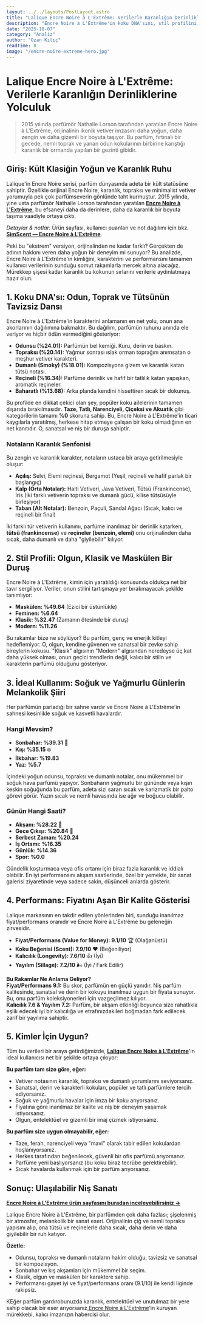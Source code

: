 ```yaml
---
layout: ../../layouts/PostLayout.astro
title: "Lalique Encre Noire à L'Extrême: Verilerle Karanlığın Derinliklerine Yolculuk"
description: "Encre Noire à L'Extrême'in koku DNA'sını, stil profilini, ideal kullanımını ve performansını kullanıcı verileriyle analiz eden kapsamlı inceleme."
date: "2025-10-07"
category: "Analiz"
author: "Ozan Kılıç"
readTime: 8
image: "/encre-noire-extreme-hero.jpg"
---
```


# Lalique Encre Noire à L'Extrême: Verilerle Karanlığın Derinliklerine Yolculuk

> 2015 yılında parfümör Nathalie Lorson tarafından yaratılan Encre Noire à L'Extrême, orijinalinin ikonik vetiver imzasını daha yoğun, daha zengin ve daha gizemli bir boyuta taşıyor. Bu parfüm, fırtınalı bir gecede, nemli toprak ve yanan odun kokularının birbirine karıştığı karanlık bir ormanda yapılan bir gezinti gibidir.

## Giriş: Kült Klasiğin Yoğun ve Karanlık Ruhu

Lalique'in Encre Noire serisi, parfüm dünyasında adeta bir kült statüsüne sahiptir. Özellikle orijinal Encre Noire, karanlık, topraksı ve minimalist vetiver yorumuyla pek çok parfümseverin gönlünde taht kurmuştur. 2015 yılında, yine usta parfümör Nathalie Lorson tarafından yaratılan **[Encre Noire à L'Extrême](https://www.simscent.com/p/lalique/encre-noire-lextrme)**, bu efsaneyi daha da derinlere, daha da karanlık bir boyuta taşıma vaadiyle ortaya çıktı.

*Detaylar & notlar:* Ürün sayfası, kullanıcı puanları ve not dağılımı için bkz. **[SimScent — Encre Noire à L'Extrême](https://www.simscent.com/p/lalique/encre-noire-lextrme)**.

Peki bu "ekstrem" versiyon, orijinalinden ne kadar farklı? Gerçekten de adının hakkını veren daha yoğun bir deneyim mi sunuyor? Bu analizde, Encre Noire à L'Extrême'in kimliğini, karakterini ve performansını tamamen kullanıcı verilerinin sunduğu somut rakamlarla mercek altına alacağız. Mürekkep şişesi kadar karanlık bu kokunun sırlarını verilerle aydınlatmaya hazır olun.

## 1. Koku DNA'sı: Odun, Toprak ve Tütsünün Tavizsiz Dansı

Encre Noire à L'Extrême'in karakterini anlamanın en net yolu, onun ana akorlarının dağılımına bakmaktır. Bu dağılım, parfümün ruhunu anında ele veriyor ve hiçbir ödün vermediğini gösteriyor:

- **Odunsu (%24.01):** Parfümün bel kemiği. Kuru, derin ve baskın.
- **Topraksı (%20.14):** Yağmur sonrası ıslak orman toprağını anımsatan o meşhur vetiver karakteri.
- **Dumanlı (Smoky) (%18.01):** Kompozisyona gizem ve karanlık katan tütsü notası.
- **Reçineli (%16.34):** Parfüme derinlik ve hafif bir tatlılık katan yapışkan, aromatik reçineler.
- **Baharatlı (%13.68):** Arka planda kendini hissettiren sıcak bir dokunuş.

Bu profilde en dikkat çekici olan şey, popüler koku ailelerinin tamamen dışarıda bırakılmasıdır. **Taze, Tatlı, Narenciyeli, Çiçeksi ve Akuatik** gibi kategorilerin tamamı **%0** skoruna sahip. Bu, Encre Noire à L'Extrême'in ticari kaygılarla yaratılmış, herkese hitap etmeye çalışan bir koku olmadığının en net kanıtıdır. O, sanatsal ve niş bir duruşa sahiptir.

### Notaların Karanlık Senfonisi

Bu zengin ve karanlık karakter, notaların ustaca bir araya getirilmesiyle oluşur:

- **Açılış:** Selvi, Elemi reçinesi, Bergamot (Yeşil, reçineli ve hafif parlak bir başlangıç)
- **Kalp (Orta Notalar):** Haiti Vetiveri, Java Vetiveri, Tütsü (Frankincense), İris (İki farklı vetiverin topraksı ve dumanlı gücü, kilise tütsüsüyle birleşiyor)
- **Taban (Alt Notalar):** Benzoin, Paçuli, Sandal Ağacı (Sıcak, kalıcı ve reçineli bir final)

İki farklı tür vetiverin kullanımı, parfüme inanılmaz bir derinlik katarken, **tütsü (frankincense)** ve **reçineler (benzoin, elemi)** onu orijinalinden daha sıcak, daha dumanlı ve daha "giyilebilir" kılıyor.

## 2. Stil Profili: Olgun, Klasik ve Maskülen Bir Duruş

Encre Noire à L'Extrême, kimin için yaratıldığı konusunda oldukça net bir tavır sergiliyor. Veriler, onun stilini tartışmaya yer bırakmayacak şekilde tanımlıyor:

- **Maskülen: %49.64** (Ezici bir üstünlükle)
- **Feminen: %6.64**
- **Klasik: %32.47** (Zamanın ötesinde bir duruş)
- **Modern: %11.26**

Bu rakamlar bize ne söylüyor? Bu parfüm, genç ve enerjik kitleyi hedeflemiyor. O, olgun, kendine güvenen ve sanatsal bir zevke sahip bireylerin kokusu. "Klasik" algısının "Modern" algısından neredeyse üç kat daha yüksek olması, onun geçici trendlerin değil, kalıcı bir stilin ve karakterin parfümü olduğunu gösteriyor.

## 3. İdeal Kullanım: Soğuk ve Yağmurlu Günlerin Melankolik Şiiri

Her parfümün parladığı bir sahne vardır ve Encre Noire à L'Extrême'in sahnesi kesinlikle soğuk ve kasvetli havalardır.

### Hangi Mevsim?

- **Sonbahar: %39.31** 🍂
- **Kış: %35.15** ❄️
- **İlkbahar: %19.83**
- **Yaz: %5.7**

İçindeki yoğun odunsu, topraksı ve dumanlı notalar, onu mükemmel bir soğuk hava parfümü yapıyor. Sonbaharın yağmurlu bir gününde veya kışın keskin soğuğunda bu parfüm, adeta sizi saran sıcak ve karizmatik bir palto görevi görür. Yazın sıcak ve nemli havasında ise ağır ve boğucu olabilir.

### Günün Hangi Saati?

- **Akşam: %28.22** 🌙
- **Gece Çıkışı: %20.84** 🌃
- **Serbest Zaman: %20.24**
- **İş Ortamı: %16.35**
- **Günlük: %14.36**
- **Spor: %0.0**

Gündelik koşturmaca veya ofis ortamı için biraz fazla karanlık ve iddialı olabilir. En iyi performansını akşam saatlerinde, özel bir yemekte, bir sanat galerisi ziyaretinde veya sadece sakin, düşünceli anlarda gösterir.

## 4. Performans: Fiyatını Aşan Bir Kalite Gösterisi

Lalique markasının en takdir edilen yönlerinden biri, sunduğu inanılmaz fiyat/performans oranıdır ve Encre Noire à L'Extrême bu geleneğin zirvesidir.

- **Fiyat/Performans (Value for Money): 9.1/10** 🏆 (Olağanüstü)
- **Koku Beğenisi (Scent): 7.9/10** ❤️ (Beğeniliyor)
- **Kalıcılık (Longevity): 7.6/10** 👍 (İyi)
- **Yayılım (Sillage): 7.2/10** 🌬️ (İyi / Fark Edilir)

**Bu Rakamlar Ne Anlama Geliyor?**  
**Fiyat/Performans 9.1:** Bu skor, parfümün en güçlü yanıdır. Niş parfüm kalitesinde, sanatsal ve derin bir kokuyu inanılmaz uygun bir fiyata sunuyor. Bu, onu parfüm koleksiyonerleri için vazgeçilmez kılıyor.  
**Kalıcılık 7.6 & Yayılım 7.2:** Parfüm, bir akşam etkinliği boyunca size rahatlıkla eşlik edecek iyi bir kalıcılığa ve etrafınızdakileri boğmadan fark edilecek zarif bir yayılıma sahiptir.

## 5. Kimler İçin Uygun?

Tüm bu verileri bir araya getirdiğimizde, **[Lalique Encre Noire à L'Extrême](https://www.simscent.com/p/lalique/encre-noire-lextrme)**'in ideal kullanıcısı net bir şekilde ortaya çıkıyor:

**Bu parfüm tam size göre, eğer:**

- Vetiver notasının karanlık, topraksı ve dumanlı yorumlarını seviyorsanız.
- Sanatsal, derin ve karakterli kokuları, popüler ve tatlı parfümlere tercih ediyorsanız.
- Soğuk ve yağmurlu havalar için imza bir koku arıyorsanız.
- Fiyatına göre inanılmaz bir kalite ve niş bir deneyim yaşamak istiyorsanız.
- Olgun, entelektüel ve gizemli bir imaj çizmek istiyorsanız.

**Bu parfüm size uygun olmayabilir, eğer:**

- Taze, ferah, narenciyeli veya "mavi" olarak tabir edilen kokulardan hoşlanıyorsanız.
- Herkes tarafından beğenilecek, güvenli bir ofis parfümü arıyorsanız.
- Parfüme yeni başlıyorsanız (bu koku biraz tecrübe gerektirebilir).
- Sıcak havalarda kullanmak için bir parfüm arıyorsanız.

## Sonuç: Ulaşılabilir Niş Sanatı

**[Encre Noire à L'Extrême ürün sayfasını buradan inceleyebilirsiniz →](https://www.simscent.com/p/lalique/encre-noire-lextrme)**

Lalique Encre Noire à L'Extrême, bir parfümden çok daha fazlası; şişelenmiş bir atmosfer, melankolik bir sanat eseri. Orijinalinin çiğ ve nemli topraksı yapısını alıp, ona tütsü ve reçinelerle daha sıcak, daha derin ve daha giyilebilir bir ruh katıyor.

**Özetle:**
- Odunsu, topraksı ve dumanlı notaların hakim olduğu, tavizsiz ve sanatsal bir kompozisyon.
- Sonbahar ve kış akşamları için mükemmel bir seçim.
- Klasik, olgun ve maskülen bir karaktere sahip.
- Performansı gayet iyi ve fiyat/performans oranı (9.1/10) ile kendi liginde rakipsiz.

KEğer parfüm gardırobunuzda karanlık, entelektüel ve unutulmaz bir yere sahip olacak bir eser arıyorsanız,[Encre Noire à L'Extrême](https://www.simscent.com/p/lalique/encre-noire-lextrme)'in kuruyan mürekkebi, kalıcı imzanızın habercisi olur.
